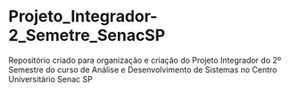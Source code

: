 # Projeto_Integrador-2_Semetre_SenacSP
Repositório criado para organização e criação do Projeto Integrador do 2º Semestre do curso de Análise e Desenvolvimento de Sistemas no Centro Universitário Senac SP
